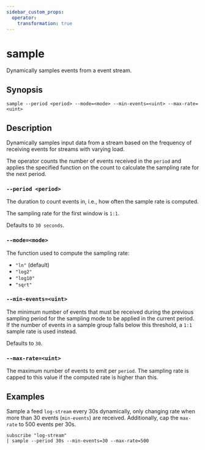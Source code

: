 ```yaml
---
sidebar_custom_props:
  operator:
    transformation: true
---
```


# sample

Dynamically samples events from a event stream.

## Synopsis

```
sample --period <period> --mode=<mode> --min-events=<uint> --max-rate=<uint>
```

## Description

Dynamically samples input data from a stream based on the frequency of
receiving events for streams with varying load.

The operator counts the number of events received in the `period` and applies
the specified function on the count to calculate the sampling rate for the next
period.

### `--period <period>`

The duration to count events in, i.e., how often the sample rate is computed.

The sampling rate for the first window is `1:1`.

Defaults to `30 seconds`.

### `--mode=<mode>`

The function used to compute the sampling rate:

- `"ln"` (default)
- `"log2"`
- `"log10"`
- `"sqrt"`

### `--min-events=<uint>`

The minimum number of events that must be received during the previous sampling
period for the sampling mode to be applied in the current period. If the number
of events in a sample group falls below this threshold, a `1:1` sample rate is
used instead.

Defaults to `30`.

### `--max-rate=<uint>`

The maximum number of events to emit per `period`. The sampling rate is capped to
this value if the computed rate is higher than this.

## Examples

Sample a feed `log-stream` every 30s dynamically, only changing rate when more
than 30 events (`min-events`) are received. Additionally, cap the `max-rate` to 500 events
per 30s.

```
subscribe "log-stream" 
| sample --period 30s --min-events=30 --max-rate=500
```
